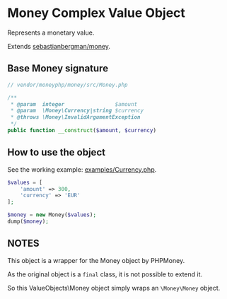 Money Complex Value Object
==========================

Represents a monetary value.

Extends [sebastianbergman/money](https://github.com/sebastianbergmann/money).

## Base Money signature

```php
// vendor/moneyphp/money/src/Money.php

/**
 * @param  integer                $amount
 * @param  \Money\Currency|string $currency
 * @throws \Money\InvalidArgumentException
 */
public function __construct($amount, $currency)
```

## How to use the object

See the working example: [examples/Currency.php](examples/Money.php).

```php
$values = [
    'amount' => 300,
    'currency' => 'EUR'
];

$money = new Money($values);
dump($money);
```

## NOTES

This object is a wrapper for the Money object by PHPMoney.

As the original object is a `final` class, it is not possible to extend it.

So this ValueObjects\Money object simply wraps an `\Money\Money` object.
